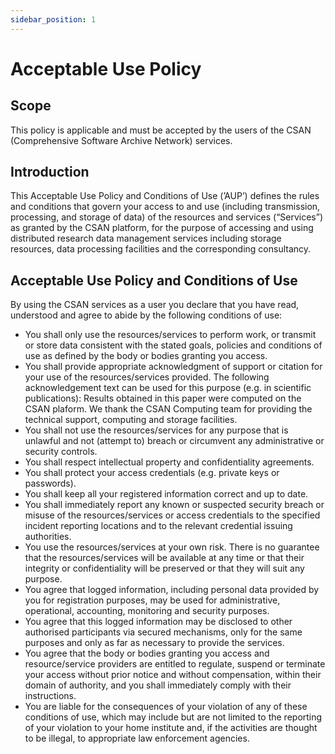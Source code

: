 ```yaml
---
sidebar_position: 1
---
```


# Acceptable Use Policy

## Scope
This policy is applicable and must be accepted by the users of the CSAN (Comprehensive Software Archive Network) services.

## Introduction
This Acceptable Use Policy and Conditions of Use (’AUP’) defines the rules and conditions that govern your access to and use (including transmission, processing, and storage of data) of the resources and services (“Services”) as granted by the CSAN platform, for the purpose of accessing and using distributed research data management services including storage resources, data processing facilities and the corresponding consultancy.

## Acceptable Use Policy and Conditions of Use

By using the CSAN services as a user you declare that you have read, understood and agree to abide by the following conditions of use:

* You shall only use the resources/services to perform work, or transmit or store data consistent with the stated goals, policies and conditions of use as defined by the body or bodies granting you access.
* You shall provide appropriate acknowledgment of support or citation for your use of the resources/services provided. The following acknowledgement text can be used for this purpose (e.g. in scientific publications): Results obtained in this paper were computed on the CSAN plaform. We thank the CSAN Computing team for providing the technical support, computing and storage facilities.
* You shall not use the resources/services for any purpose that is unlawful and not (attempt to) breach or circumvent any administrative or security controls.
* You shall respect intellectual property and confidentiality agreements.
* You shall protect your access credentials (e.g. private keys or passwords).
* You shall keep all your registered information correct and up to date.
* You shall immediately report any known or suspected security breach or misuse of the resources/services or access credentials to the specified incident reporting locations and to the relevant credential issuing authorities.
* You use the resources/services at your own risk. There is no guarantee that the resources/services will be available at any time or that their integrity or confidentiality will be preserved or that they will suit any purpose.
* You agree that logged information, including personal data provided by you for registration purposes, may be used for administrative, operational, accounting, monitoring and security purposes. 
* You agree that this logged information may be disclosed to other authorised participants via secured mechanisms, only for the same purposes and only as far as necessary to provide the services.
* You agree that the body or bodies granting you access and resource/service providers are entitled to regulate, suspend or terminate your access without prior notice and without compensation, within their domain of authority, and you shall immediately comply with their instructions.
* You are liable for the consequences of your violation of any of these conditions of use, which may include but are not limited to the reporting of your violation to your home institute and, if the activities are thought to be illegal, to appropriate law enforcement agencies.